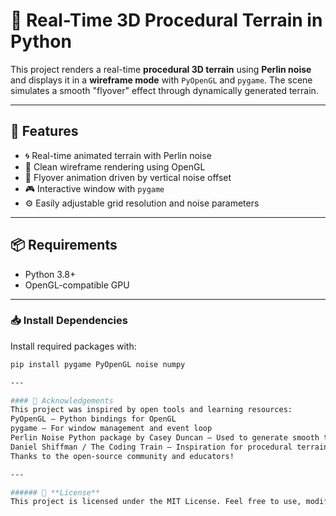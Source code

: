 # 🌄 Real-Time 3D Procedural Terrain in Python

This project renders a real-time **procedural 3D terrain** using **Perlin noise** and displays it in a **wireframe mode** with `PyOpenGL` and `pygame`. The scene simulates a smooth "flyover" effect through dynamically generated terrain.

---

## 🎯 Features

- 🌀 Real-time animated terrain with Perlin noise
- 🔷 Clean wireframe rendering using OpenGL
- 🚀 Flyover animation driven by vertical noise offset
- 🎮 Interactive window with `pygame`
- ⚙️ Easily adjustable grid resolution and noise parameters

---

## 📦 Requirements

- Python 3.8+
- OpenGL-compatible GPU

---


### 📥 Install Dependencies

Install required packages with:

```bash
pip install pygame PyOpenGL noise numpy

---

#### 🙏 Acknowledgements
This project was inspired by open tools and learning resources:
PyOpenGL – Python bindings for OpenGL
pygame – For window management and event loop
Perlin Noise Python package by Casey Duncan – Used to generate smooth terrain heights
Daniel Shiffman / The Coding Train – Inspiration for procedural terrain generation
Thanks to the open-source community and educators!

---

###### 📄 **License**
This project is licensed under the MIT License. Feel free to use, modify, and distribute it as needed.

